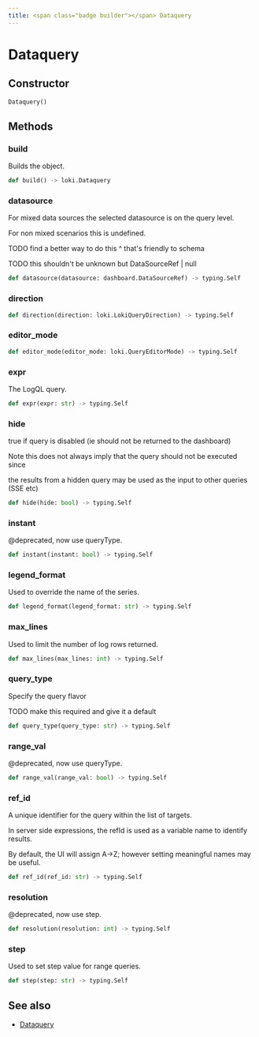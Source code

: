 ```yaml
---
title: <span class="badge builder"></span> Dataquery
---
```

# <span class="badge builder"></span> Dataquery

## Constructor

```python
Dataquery()
```
## Methods

### <span class="badge object-method"></span> build

Builds the object.

```python
def build() -> loki.Dataquery
```

### <span class="badge object-method"></span> datasource

For mixed data sources the selected datasource is on the query level.

For non mixed scenarios this is undefined.

TODO find a better way to do this ^ that's friendly to schema

TODO this shouldn't be unknown but DataSourceRef | null

```python
def datasource(datasource: dashboard.DataSourceRef) -> typing.Self
```

### <span class="badge object-method"></span> direction

```python
def direction(direction: loki.LokiQueryDirection) -> typing.Self
```

### <span class="badge object-method"></span> editor_mode

```python
def editor_mode(editor_mode: loki.QueryEditorMode) -> typing.Self
```

### <span class="badge object-method"></span> expr

The LogQL query.

```python
def expr(expr: str) -> typing.Self
```

### <span class="badge object-method"></span> hide

true if query is disabled (ie should not be returned to the dashboard)

Note this does not always imply that the query should not be executed since

the results from a hidden query may be used as the input to other queries (SSE etc)

```python
def hide(hide: bool) -> typing.Self
```

### <span class="badge object-method"></span> instant

@deprecated, now use queryType.

```python
def instant(instant: bool) -> typing.Self
```

### <span class="badge object-method"></span> legend_format

Used to override the name of the series.

```python
def legend_format(legend_format: str) -> typing.Self
```

### <span class="badge object-method"></span> max_lines

Used to limit the number of log rows returned.

```python
def max_lines(max_lines: int) -> typing.Self
```

### <span class="badge object-method"></span> query_type

Specify the query flavor

TODO make this required and give it a default

```python
def query_type(query_type: str) -> typing.Self
```

### <span class="badge object-method"></span> range_val

@deprecated, now use queryType.

```python
def range_val(range_val: bool) -> typing.Self
```

### <span class="badge object-method"></span> ref_id

A unique identifier for the query within the list of targets.

In server side expressions, the refId is used as a variable name to identify results.

By default, the UI will assign A->Z; however setting meaningful names may be useful.

```python
def ref_id(ref_id: str) -> typing.Self
```

### <span class="badge object-method"></span> resolution

@deprecated, now use step.

```python
def resolution(resolution: int) -> typing.Self
```

### <span class="badge object-method"></span> step

Used to set step value for range queries.

```python
def step(step: str) -> typing.Self
```

## See also

 * <span class="badge object-type-class"></span> [Dataquery](./object-Dataquery.md)
